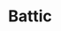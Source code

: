 ---
language: id
layout: product-item
title: Battic
description: Description in &amp; Battic
keyword: keyword in Battic
image: /images/Battic-Combed-website.jpg
sub-title: Battic
article-1: Height &#58; 12" <br>Length &#58; 36" &#38; Random lengths 8″ - 30″<br>Depth &#58; 1/2″<br>Panel &#58; Combed <br>Color &#58; Almond base with small flecks of seashells
title-right: Battic
article-right: Battic
title-2: Battic
article-2: Battic
article-3: Battic
alt-slide1: Battic
alt-slide2: Battic
alt-slide3: Battic
slide1: /images/Battic-Combed-website.jpg
slide2: /images/Battic-Combed-website.jpg
slide3: /images/Battic-Combed-website.jpg
---